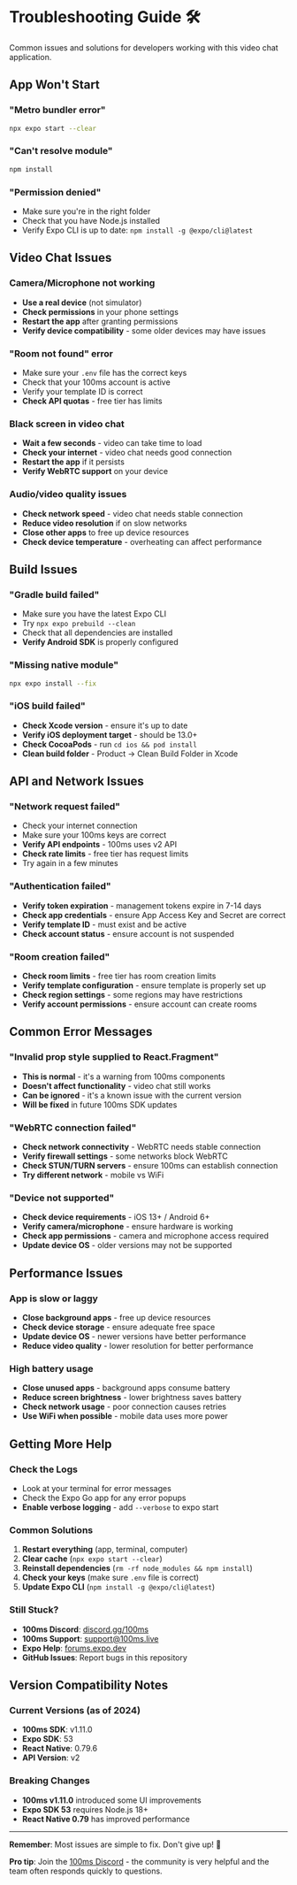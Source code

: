 # Troubleshooting Guide 🛠️

Common issues and solutions for developers working with this video chat application.

## App Won't Start

### "Metro bundler error"
```bash
npx expo start --clear
```

### "Can't resolve module"
```bash
npm install
```

### "Permission denied"
- Make sure you're in the right folder
- Check that you have Node.js installed
- Verify Expo CLI is up to date: `npm install -g @expo/cli@latest`

## Video Chat Issues

### Camera/Microphone not working
- **Use a real device** (not simulator)
- **Check permissions** in your phone settings
- **Restart the app** after granting permissions
- **Verify device compatibility** - some older devices may have issues

### "Room not found" error
- Make sure your `.env` file has the correct keys
- Check that your 100ms account is active
- Verify your template ID is correct
- **Check API quotas** - free tier has limits

### Black screen in video chat
- **Wait a few seconds** - video can take time to load
- **Check your internet** - video chat needs good connection
- **Restart the app** if it persists
- **Verify WebRTC support** on your device

### Audio/video quality issues
- **Check network speed** - video chat needs stable connection
- **Reduce video resolution** if on slow networks
- **Close other apps** to free up device resources
- **Check device temperature** - overheating can affect performance

## Build Issues

### "Gradle build failed"
- Make sure you have the latest Expo CLI
- Try `npx expo prebuild --clean`
- Check that all dependencies are installed
- **Verify Android SDK** is properly configured

### "Missing native module"
```bash
npx expo install --fix
```

### "iOS build failed"
- **Check Xcode version** - ensure it's up to date
- **Verify iOS deployment target** - should be 13.0+
- **Check CocoaPods** - run `cd ios && pod install`
- **Clean build folder** - Product → Clean Build Folder in Xcode

## API and Network Issues

### "Network request failed"
- Check your internet connection
- Make sure your 100ms keys are correct
- **Verify API endpoints** - 100ms uses v2 API
- **Check rate limits** - free tier has request limits
- Try again in a few minutes

### "Authentication failed"
- **Verify token expiration** - management tokens expire in 7-14 days
- **Check app credentials** - ensure App Access Key and Secret are correct
- **Verify template ID** - must exist and be active
- **Check account status** - ensure account is not suspended

### "Room creation failed"
- **Check room limits** - free tier has room creation limits
- **Verify template configuration** - ensure template is properly set up
- **Check region settings** - some regions may have restrictions
- **Verify account permissions** - ensure account can create rooms

## Common Error Messages

### "Invalid prop style supplied to React.Fragment"
- **This is normal** - it's a warning from 100ms components
- **Doesn't affect functionality** - video chat still works
- **Can be ignored** - it's a known issue with the current version
- **Will be fixed** in future 100ms SDK updates

### "WebRTC connection failed"
- **Check network connectivity** - WebRTC needs stable connection
- **Verify firewall settings** - some networks block WebRTC
- **Check STUN/TURN servers** - ensure 100ms can establish connection
- **Try different network** - mobile vs WiFi

### "Device not supported"
- **Check device requirements** - iOS 13+ / Android 6+
- **Verify camera/microphone** - ensure hardware is working
- **Check app permissions** - camera and microphone access required
- **Update device OS** - older versions may not be supported

## Performance Issues

### App is slow or laggy
- **Close background apps** - free up device resources
- **Check device storage** - ensure adequate free space
- **Update device OS** - newer versions have better performance
- **Reduce video quality** - lower resolution for better performance

### High battery usage
- **Close unused apps** - background apps consume battery
- **Reduce screen brightness** - lower brightness saves battery
- **Check network usage** - poor connection causes retries
- **Use WiFi when possible** - mobile data uses more power

## Getting More Help

### Check the Logs
- Look at your terminal for error messages
- Check the Expo Go app for any error popups
- **Enable verbose logging** - add `--verbose` to expo start

### Common Solutions
1. **Restart everything** (app, terminal, computer)
2. **Clear cache** (`npx expo start --clear`)
3. **Reinstall dependencies** (`rm -rf node_modules && npm install`)
4. **Check your keys** (make sure `.env` file is correct)
5. **Update Expo CLI** (`npm install -g @expo/cli@latest`)

### Still Stuck?
- **100ms Discord**: [discord.gg/100ms](https://discord.gg/100ms)
- **100ms Support**: [support@100ms.live](mailto:support@100ms.live)
- **Expo Help**: [forums.expo.dev](https://forums.expo.dev)
- **GitHub Issues**: Report bugs in this repository

## Version Compatibility Notes

### Current Versions (as of 2024)
- **100ms SDK**: v1.11.0
- **Expo SDK**: 53
- **React Native**: 0.79.6
- **API Version**: v2

### Breaking Changes
- **100ms v1.11.0** introduced some UI improvements
- **Expo SDK 53** requires Node.js 18+
- **React Native 0.79** has improved performance

---

**Remember**: Most issues are simple to fix. Don't give up! 🚀

**Pro tip**: Join the [100ms Discord](https://discord.gg/100ms) - the community is very helpful and the team often responds quickly to questions.